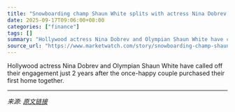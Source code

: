```yaml
---
title: "Snowboarding champ Shaun White splits with actress Nina Dobrev 2 years after buying $4.3 million L.A. home"
date: 2025-09-17T09:06:00+08:00
categories: ["finance"]
tags: []
summary: "Hollywood actress Nina Dobrev and Olympian Shaun White have called off their engagement just 2 years after the once-happy couple purchased their first home together."
source_url: "https://www.marketwatch.com/story/snowboarding-champ-shaun-white-splits-with-actress-nina-dobrev-2-years-after-buying-4-3-million-l-a-home-32611e9e?mod=mw_rss_topstories"
---
```


Hollywood actress Nina Dobrev and Olympian Shaun White have called off their engagement just 2 years after the once-happy couple purchased their first home together.

---

*来源: [原文链接](https://www.marketwatch.com/story/snowboarding-champ-shaun-white-splits-with-actress-nina-dobrev-2-years-after-buying-4-3-million-l-a-home-32611e9e?mod=mw_rss_topstories)*
